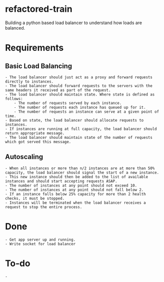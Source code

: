 # refactored-train

Building a python based load balancer to understand how loads are balanced.

# Requirements
## Basic Load Balancing
	- The load balancer should just act as a proxy and forward requests directly to instances.
	- The load balancer should forward requests to the servers with the same headers it received as part of the request.
	- The load balancer should maintain state. Where state is defined as follows:
		- The number of requests served by each instance.
		- The number of requests each instance has queued up for it.
		- The number of requests an instance can serve at a given point of time.
	- Based on state, the load balancer should allocate requests to instances.
	- If instances are running at full capacity, the load balancer should return appropriate message.
	- The load balancer should maintain state of the number of requests which got served this message.
## Autoscaling
	- When all instances or more than n/2 instances are at more than 50% capacity, the load balancer should signal the start of a new instance.
	- This new instance should then be added to the list of available instances and should start accepting requests ASAP.
	- The number of instances at any point should not exceed 10.
	- The number of instances at any point should not fall below 2.
	- If an instance falls below 25% capacity for more than 2 health checks, it must be stopped.
	- Instances will be terminated when the load balancer receives a request to stop the entire process.

# Done
	- Get app server up and running.
	- Write socket for load balancer
# To-do
	- 
